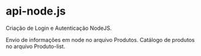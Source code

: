 # api-node.js
Criação de Login e Autenticação NodeJS.

Envio de informações em node no arquivo Produtos.
Catálogo de produtos no arquivo Produto-list.
